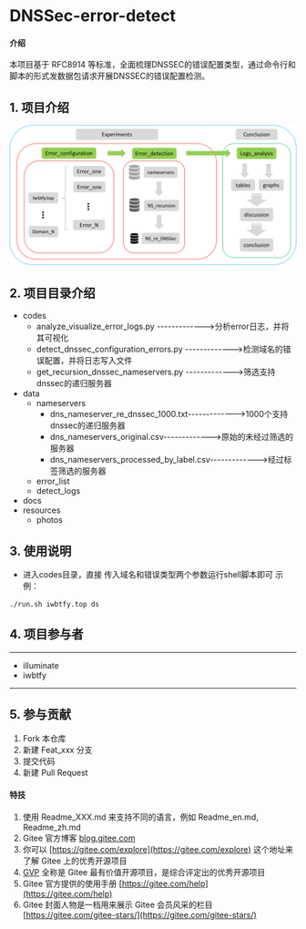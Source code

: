 # DNSSec-error-detect

#### 介绍
本项目基于 RFC8914 等标准，全面梳理DNSSEC的错误配置类型，通过命令行和脚本的形式发数据包请求开展DNSSEC的错误配置检测。

## 1. 项目介绍
![framework](/resources/photos/dnssec_configuration_framework.png)

## 2. 项目目录介绍

+ codes
  + analyze_visualize_error_logs.py  ------------->分析error日志，并将其可视化
  + detect_dnssec_configuration_errors.py ------------->检测域名的错误配置，并将日志写入文件       
  + get_recursion_dnssec_nameservers.py ------------->筛选支持dnssec的递归服务器
+ data
  + nameservers
    + dns_nameserver_re_dnssec_1000.txt------------->1000个支持dnssec的递归服务器
    + dns_nameservers_original.csv------------->原始的未经过筛选的服务器
    + dns_nameservers_processed_by_label.csv------------->经过标签筛选的服务器
  + error_list
  + detect_logs
+ docs
+ resources
  + photos

## 3. 使用说明

+ 进入codes目录，直接 传入域名和错误类型两个参数运行shell脚本即可
示例：
```shell
./run.sh iwbtfy.top ds
```

## 4. 项目参与者

-------------------------------------
+ illuminate
+ iwbtfy
-------------------------------------

## 5. 参与贡献

1.  Fork 本仓库
2.  新建 Feat_xxx 分支
3.  提交代码
4.  新建 Pull Request

#### 特技

1.  使用 Readme\_XXX.md 来支持不同的语言，例如 Readme\_en.md, Readme\_zh.md
2.  Gitee 官方博客 [blog.gitee.com](https://blog.gitee.com)
3.  你可以 [https://gitee.com/explore](https://gitee.com/explore) 这个地址来了解 Gitee 上的优秀开源项目
4.  [GVP](https://gitee.com/gvp) 全称是 Gitee 最有价值开源项目，是综合评定出的优秀开源项目
5.  Gitee 官方提供的使用手册 [https://gitee.com/help](https://gitee.com/help)
6.  Gitee 封面人物是一档用来展示 Gitee 会员风采的栏目 [https://gitee.com/gitee-stars/](https://gitee.com/gitee-stars/)
